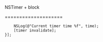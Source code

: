 NSTimer + block

====================

```[AOTimer scheduledTimerWithTimeInterval:0.1 andCallback:^(AOTimer *timer, NSTimeInterval time) {
    NSLog(@"Current timer time %f", time);
    [timer invalidate];
}];
```
